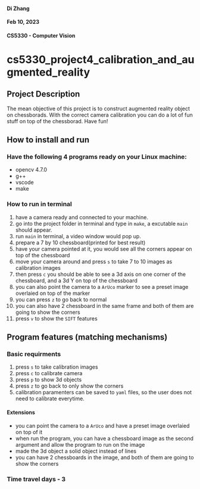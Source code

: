 #### Di Zhang
#### Feb 10, 2023
#### CS5330 - Computer Vision

# cs5330_project4_calibration_and_augmented_reality


## Project Description

The mean objective of this project is to construct augmented reality object on chessborads. With the correct camera calibration you can do a lot of fun stuff on top of the chessborad. Have fun!

## How to install and run

### Have the following 4 programs ready on your **Linux** machine:

- opencv 4.7.0
- g++
- vscode
- make

### How to run in terminal


1. have a camera ready and connected to your machine.
2. go into the project folder in terminal and type in `make`, a excutable `main` should appear.
3. run `main` in terminal, a video window would pop up.
4. prepare a 7 by 10 chessboard(printed for best result)
5. have your camera pointed at it, you would see all the corners appear on top of the chessboard
6. move your camera around and press `s` to take 7 to 10 images as calibration images
7. then press `c` you should be able to see a 3d axis on one corner of the chessboard, and a 3d Y on top of the chessboard
8. you can also point the camera to a `ArUco` marker to see a preset image overlaied on top of the marker
9. you can press `z` to go back to normal
10. you can also have 2 chessboard in the same frame and both of them are going to show the corners
11.  press `v` to show the `SIFT` features


## Program features (matching mechanisms)

### Basic requirments
1. press `s` to take calibration images
2. press `c` to calibrate camera
3. press `p` to show 3d objects
4. press `z` to go back to only show the corners
5. calibration paramenters can be saved to `yaml` files, so the user does not need to calibrate everytime.


#### Extensions
- you can point the camera to a `ArUco` and have a preset image overlaied on top of it
- when run the program, you can have a chessboard image as the second argument and allow the program to run on the image
- made the 3d object a solid object instead of lines
- you can have 2 chessboards in the image, and both of them are going to show the corners


### Time travel days - 3